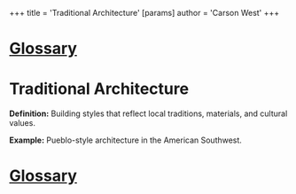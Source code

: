 +++
 title = 'Traditional Architecture'
[params]
	author = 'Carson West'
+++
# [Glossary](./../glossary/)

# Traditional Architecture

**Definition:**  Building styles that reflect local traditions, materials, and cultural values.

**Example:**  Pueblo-style architecture in the American Southwest.

# [Glossary](./../glossary/)